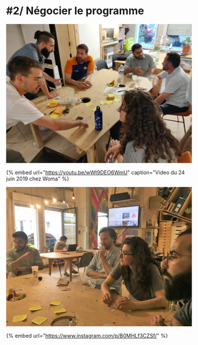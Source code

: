 # \#2/ Négocier le programme

![Meetup Agile BIM chez ENIA](../../.gitbook/assets/agile-bim-meetup.jpg)

{% embed url="https://youtu.be/wWt9DEO6WmU" caption="Video du 24 juin 2019 chez Woma" %}



![](../../.gitbook/assets/bricks-meetup-20190626-02.jpg)

{% embed url="https://www.instagram.com/p/B0MHLf3CZSf/" %}



